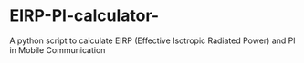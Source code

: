 # EIRP-Pl-calculator-
A python script to calculate EIRP (Effective Isotropic Radiated Power) and Pl in Mobile Communication 


